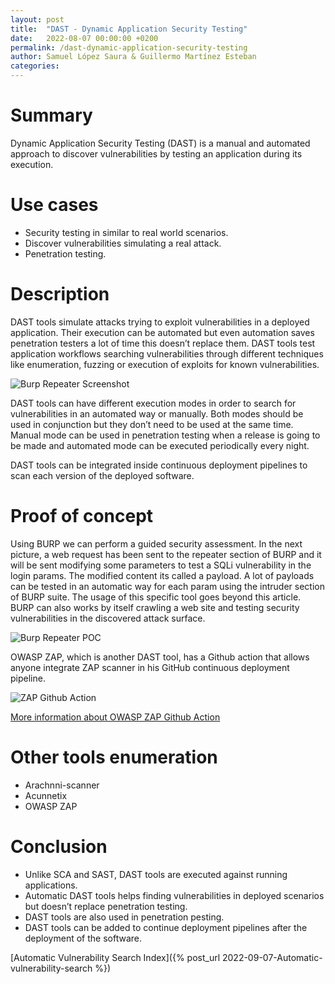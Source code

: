 ```yaml
---
layout: post
title:  "DAST - Dynamic Application Security Testing"
date:   2022-08-07 00:00:00 +0200
permalink: /dast-dynamic-application-security-testing
author: Samuel López Saura & Guillermo Martínez Esteban
categories:
---
```


# Summary

Dynamic Application Security Testing (DAST) is a manual and automated approach
to discover vulnerabilities by testing an application during its execution.

# Use cases

- Security testing in similar to real world
  scenarios.
- Discover vulnerabilities simulating a real attack.
- Penetration testing.

# Description

DAST tools simulate attacks trying to exploit vulnerabilities in a deployed
application. Their execution can be automated but even automation saves
penetration testers a lot of time this doesn’t replace them. DAST tools test
application workflows searching vulnerabilities through different techniques
like enumeration, fuzzing or execution of exploits for known vulnerabilities.


![Burp Repeater Screenshot](/assets/images/07_09_burp_repeater.png)

DAST tools can have different execution modes in order to search for
vulnerabilities in an automated way or manually. Both modes should be used in
conjunction but they don’t need to be used at the same time. Manual mode can be
used in penetration testing when a release is going to be made and automated
mode can be executed periodically every night.

DAST tools can be integrated inside continuous deployment pipelines to scan
each version of the deployed software.

# Proof of concept

Using BURP we can perform a guided security assessment. In the next picture, a
web request has been sent to the repeater section of BURP and it will be sent
modifying some parameters to test a SQLi vulnerability in the login params. The
modified content its called a payload. A lot of payloads can be tested in an
automatic way for each param using the intruder section of BURP suite. The
usage of this specific tool goes beyond this article. BURP can also works by
itself crawling a web site and testing security vulnerabilities in the
discovered attack surface.

![Burp Repeater POC](/assets/images/07_09_burp_repeater_poc.png)

OWASP ZAP, which is another DAST tool, has a Github action that allows anyone
integrate ZAP scanner in his GitHub continuous deployment pipeline.

![ZAP Github Action](/assets/images/07_09_zap_github_action.png)

[More information about OWASP ZAP Github Action](https://www.zaproxy.org/blog/2020-05-15-dynamic-application-security-testing-with-zap-and-github-actions/)

# Other tools enumeration

- Arachnni-scanner
- Acunnetix
- OWASP ZAP

# Conclusion

- Unlike SCA and SAST, DAST tools are executed against running applications.
- Automatic DAST tools helps finding vulnerabilities in deployed scenarios but
  doesn’t replace penetration testing.
- DAST tools are also used in penetration pesting.
- DAST tools can be added to continue deployment pipelines after the deployment
  of the software.

[Automatic Vulnerability Search Index]({% post_url 2022-09-07-Automatic-vulnerability-search %})
